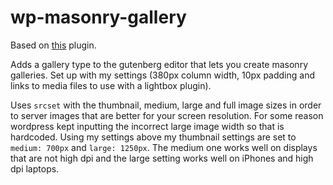 # wp-masonry-gallery

Based on [this](https://wordpress.org/plugins/simple-masonry-gallery/) plugin.

Adds a gallery type to the gutenberg editor that lets you create masonry galleries. Set up with my settings (380px column width, 10px padding and links to media files to use with a lightbox plugin).

Uses ````srcset```` with the thumbnail, medium, large and full image sizes in order to server images that are better for your screen resolution. For some reason wordpress kept inputting the incorrect large image width so that is hardcoded. Using my settings above my thumbnail settings are set to ````medium: 700px```` and ````large: 1250px````. The medium one works well on displays that are not high dpi and the large setting works well on iPhones and high dpi laptops.
